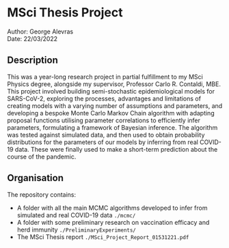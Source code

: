 # MSci Thesis Project #

Author: George Alevras \
Date: 22/03/2022

## Description ##
This was a year-long research project in partial fulfillment to my MSci Physics degree, alongside my supervisor, Professor Carlo R. Contaldi, MBE. This project involved building semi-stochastic epidemiological models for SARS-CoV-2, exploring the processes, advantages and limitations of creating models with a varying number of assumptions and parameters, and developing a bespoke Monte Carlo Markov Chain algorithm with adapting proposal functions utilising parameter correlations to efficiently infer parameters, formulating a framework of Bayesian inference. The algorithm was tested against simulated data, and then used to obtain probability distributions for the parameters of our models by inferring from real COVID-19 data. These were finally used to make a short-term prediction about the course of the pandemic.

## Organisation ##
The repository contains:
- A folder with all the main MCMC algorithms developed to infer from simulated and real COVID-19 data `./mcmc/`
- A folder with some preliminary research on vaccination efficacy and herd immunity `./PreliminaryExperiments/`
- The MSci Thesis report `./MSci_Project_Report_01531221.pdf`
